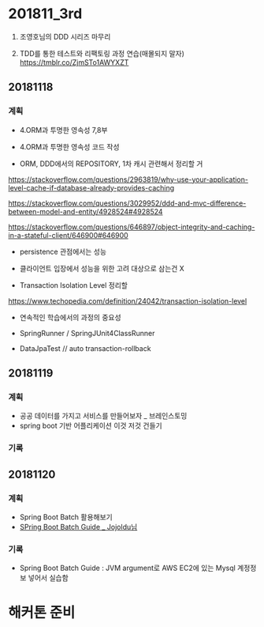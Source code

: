 ﻿# 201811_3rd
1. 조영호님의 DDD 시리즈 마무리  

2. TDD를 통한 테스트와 리팩토링 과정 연습(매몰되지 말자)  
    https://tmblr.co/ZjmSTo1AWYXZT

## 20181118

### 계획

* 4.ORM과 투명한 영속성 7,8부  
* 4.ORM과 투명한 영속성 코드 작성

* ORM, DDD에서의 REPOSITORY, 1차 캐시 관련해서 정리할 거

https://stackoverflow.com/questions/2963819/why-use-your-application-level-cache-if-database-already-provides-caching

https://stackoverflow.com/questions/3029952/ddd-and-mvc-difference-between-model-and-entity/4928524#4928524

https://stackoverflow.com/questions/646897/object-integrity-and-caching-in-a-stateful-client/646900#646900
 

* persistence 관점에서는 성능
* 클라이언트 입장에서 성능을 위한 고려 대상으로 삼는건 X



* Transaction Isolation Level 정리할   

https://www.techopedia.com/definition/24042/transaction-isolation-level 



* 연속적인 학습에서의 과정의 중요성  



* SpringRunner / SpringJUnit4ClassRunner  

* DataJpaTest // auto transaction-rollback 


## 20181119

### 계획

* 공공 데이터를 가지고 서비스를 만들어보자 _ 브레인스토밍  
* spring boot 기반 어플리케이션 이것 저것 건들기

### 기록


## 20181120

### 계획

* Spring Boot Batch 활용해보기  
* [SPring Boot Batch Guide _ Jojoldu님](https://github.com/ddingcham/SpringBootToy/wiki/Batch-JojolduGuide)

### 기록  
* Spring Boot Batch Guide : JVM argument로 AWS EC2에 있는 Mysql 계정정보 넣어서 실습함


# 해커톤 준비

